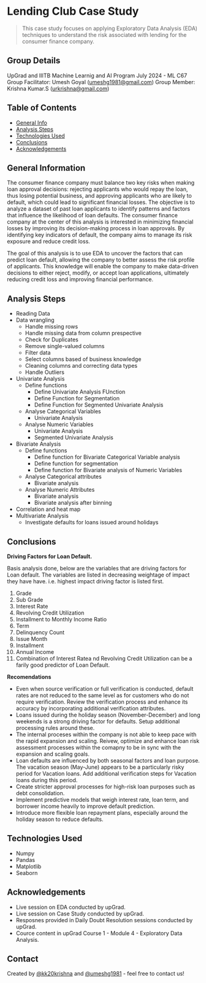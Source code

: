 # Lending Club Case Study
> This case study focuses on applying Exploratory Data Analysis (EDA) techniques to understand the risk associated with lending for the consumer finance company.

## Group Details
UpGrad and IIITB Machine Learnig and AI Program July 2024 - ML C67
Group Facilitator: Umesh Goyal (umeshg1981@gmail.com)
Group Member: Krishna Kumar.S (urkrishna@gmail.com)

## Table of Contents
* [General Info](#general-information)
* [Analysis Steps](#analysis-steps)
* [Technologies Used](#technologies-used)
* [Conclusions](#conclusions)
* [Acknowledgements](#acknowledgements)

<!-- You can include any other section that is pertinent to your problem -->

## General Information
The consumer finance company must balance two key risks when making loan approval decisions: rejecting applicants who would repay the loan, thus losing potential business, and approving applicants who are likely to default, which could lead to significant financial losses. The objective is to analyze a dataset of past loan applicants to identify patterns and factors that influence the likelihood of loan defaults. The consumer finance company at the center of this analysis is interested in minimizing financial losses by improving its decision-making process in loan approvals. By identifying key indicators of default, the company aims to manage its risk exposure and reduce credit loss.

The goal of this analysis is to use EDA to uncover the factors that can predict loan default, allowing the company to better assess the risk profile of applicants. This knowledge will enable the company to make data-driven decisions to either reject, modify, or accept loan applications, ultimately reducing credit loss and improving financial performance.

<!-- You don't have to answer all the questions - just the ones relevant to your project. -->

## Analysis Steps
* Reading Data
* Data wrangling
  * Handle missing rows
  * Handle missing data from column prespective
  * Check for Duplicates
  * Remove single-valued columns
  * Filter data
  * Select columns based of business knowledge
  * Cleaning columns and correcting data types
  * Handle Outliers
* Univariate Analysis
  * Define functions
    * Define Univariate Analysis FUnction
    * Define Function for Segmentation
    * Define Function for Segmented Univariate Analysis
  * Analyse Categorical Variables
    * Univariate Analysis
  * Analyse Numeric Variables
    * Univariate Analysis
    * Segmented Univariate Analysis
* Bivariate Analysis
  * Define functions
    * Define function for Bivariate Categorical Variable analysis
    * Define function for segmentation
    * Define function for Bivariate analysis of Numeric Variables
  * Analyse Categorical attributes
    * Bivariate analysis
  * Analyse Numeric Attributes
    * Bivariate analysis
    * Bivariate analysis after binning
* Correlation and heat map
* Multivariate Analysis
  * Investigate defaults for loans issued around holidays

## Conclusions
**Driving Factors for Loan Default.**

Basis analysis done, below are the variables that are driving factors for Loan default.
The variables are listed in decreasing weightage of impact they have have. i.e. highest impact driving factor is listed first.
1. Grade
2. Sub Grade
3. Interest Rate
4. Revolving Credit Utilization
5. Installment to Monthly Income Ratio
6. Term
7. Delinquency Count
8. Issue Month
9. Installment
10. Annual Income
11. Combination of Interest Ratea nd Revolving Credit Utilization can be a farily good predictor of Loan Default.

**Recomendations**
-  Even when source verification or full verification is conducted, default rates are not reduced to the same level as for customers who do not require verification. Review the verification process and enhance its accuracy by incorporating additional verification attributes.
-  Loans issued during the holiday season (November-December) and long weekends is a strong driving factor for defaults. Setup additional processing rules around these.
-  The internal proceses within the company is not able to keep pace with the rapid expansion and scaling. Reivew, optimize and enhance loan risk assessment processes within the comapny to be in sync with the expansion and scaling goals.
-  Loan defaults are influenced by both seasonal factors and loan purpose. The vacation season (May-June) appears to be a particularly risky period for Vacation loans. Add additional verification steps for Vacation loans during this period.
-  Create stricter approval processes for high-risk loan purposes such as debt consolidation.
-  Implement predictive models that weigh interest rate, loan term, and borrower income heavily to improve default prediction.
-  Introduce more flexible loan repayment plans, especially around the holiday season to reduce defaults.

<!-- You don't have to answer all the questions - just the ones relevant to your project. -->


## Technologies Used
- Numpy
- Pandas
- Matplotlib
- Seaborn

<!-- As the libraries versions keep on changing, it is recommended to mention the version of library used in this project -->

## Acknowledgements
- Live session on EDA conducted by upGrad.
- Live session on Case Study conducted by upGrad.
- Resposnes provided in Daily Doubt Resolution sessions conducted by upGrad.
- Cource content in upGrad Course 1 - Module 4 - Exploratory Data Analysis.


## Contact
Created by [@kk20krishna](https://github.com/kk20krishna) and [@umeshg1981](https://github.com/umeshg1981) - feel free to contact us!


<!-- Optional -->
<!-- ## License -->
<!-- This project is open source and available under the [... License](). -->

<!-- You don't have to include all sections - just the one's relevant to your project -->
